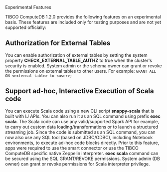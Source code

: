 Experimental Features

TIBCO ComputeDB 1.2.0 provides the following features on an experimental basis. These features are included only for testing purposes and are not yet supported officially:

## Authorization for External Tables
You can enable authorization of external tables by setting the system property **CHECK_EXTERNAL_TABLE_AUTHZ** to true when the cluster's security is enabled.
System admin or the schema owner can grant or revoke the permissions on external tables to other users. 
For example: `GRANT ALL ON <external-table> to <user>;`

## Support ad-hoc, Interactive Execution of Scala code
You can execute Scala code using a new CLI script **snappy-scala** that is built with IJ APIs. You can also run it as an SQL command using prefix **exec scala**. 
The Scala code can use any valid/supported Spark API for example, to carry out custom data loading/transformations or to launch a structured streaming job. Since the code is submitted as an SQL command, you can now also use any SQL tool (based on JDBC/ODBC), including Notebook environments, to execute ad-hoc code blocks directly. Prior to this feature, apps were required to use the smart connector or use the TIBCO ComputeDB specific native Zeppelin interpreter. 
**exec scala** command can be secured using the SQL GRANT/REVOKE permissions. System admin (DB owner) can grant or revoke permissions for Scala interpreter privilege.
